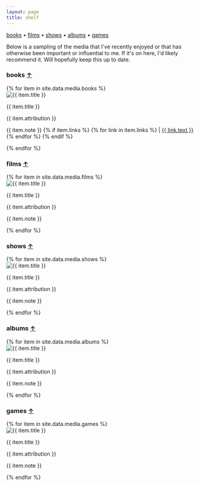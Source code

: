 ```yaml
---
layout: page
title: shelf
---
```

<nav class="shelf-nav">
  <a href="#books">books</a> •
  <a href="#films">films</a> •
  <a href="#shows">shows</a> •
  <a href="#albums">albums</a> •
  <a href="#games">games</a>
</nav>

Below is a sampling of the media that I've recently enjoyed or that has otherwise been important or influential to me. If it's on here, I'd likely recommend it. Will hopefully keep this up to date.

### <span id="books">books</span> <a href="#" class="back-to-top">↑</a>
<div class="media-grid books">
{% for item in site.data.media.books %}
   <div class="media-item">
      <img src="{{ item.image }}" alt="{{ item.title }}">
      <p class="media-title">{{ item.title }}</p>
      <p class="media-attribution">{{ item.attribution }}</p>
      <p class="media-notes">
         {{ item.note }}
         {% if item.links %}
         {% for link in item.links %}
         | <a href="{{ link.url }}" target="_blank">{{ link.text }}</a>
         {% endfor %}
         {% endif %}
      </p>
   </div>
{% endfor %}
</div>

### <span id="films">films</span> <a href="#" class="back-to-top">↑</a>
<div class="media-grid films">
{% for item in site.data.media.films %}
   <div class="media-item">
      <img src="{{ item.image }}" alt="{{ item.title }}">
      <p class="media-title">{{ item.title }}</p>
      <p class="media-attribution">{{ item.attribution }}</p>
      <p class="media-notes">{{ item.note }}</p>
   </div>
{% endfor %}
</div>

### <span id="shows">shows</span> <a href="#" class="back-to-top">↑</a>
<div class="media-grid tv">
{% for item in site.data.media.shows %}
   <div class="media-item">
      <img src="{{ item.image }}" alt="{{ item.title }}">
      <p class="media-title">{{ item.title }}</p>
      <p class="media-attribution">{{ item.attribution }}</p>
      <p class="media-notes">{{ item.note }}</p>
   </div>
{% endfor %}
</div>

### <span id="albums">albums</span> <a href="#" class="back-to-top">↑</a>
<div class="media-grid music">
{% for item in site.data.media.albums %}
   <div class="media-item">
      <img src="{{ item.image }}" alt="{{ item.title }}">
      <p class="media-title">{{ item.title }}</p>
      <p class="media-attribution">{{ item.attribution }}</p>
      <p class="media-notes">{{ item.note }}</p>
   </div>
{% endfor %}
</div>

### <span id="games">games</span> <a href="#" class="back-to-top">↑</a>
<div class="media-grid games">
{% for item in site.data.media.games %}
   <div class="media-item">
      <img src="{{ item.image }}" alt="{{ item.title }}">
      <p class="media-title">{{ item.title }}</p>
      <p class="media-attribution">{{ item.attribution }}</p>
      <p class="media-notes">{{ item.note }}</p>
   </div>
{% endfor %}
</div>